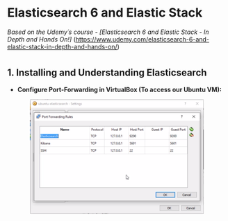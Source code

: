 # Elasticsearch 6 and Elastic Stack

*Based on the Udemy´s course - [Elasticsearch 6 and Elastic Stack - In Depth and Hands On!]*
(https://www.udemy.com/elasticsearch-6-and-elastic-stack-in-depth-and-hands-on/)

#

## 1. Installing and Understanding Elasticsearch

- **Configure Port-Forwarding in VirtualBox (To access our Ubuntu VM):**

<p align="center"><img src="images/elk-portforwarding.png" width="400px"></p>
